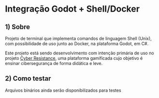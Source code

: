 # Integração Godot + Shell/Docker

## 1) Sobre
Projeto de terminal que implementa comandos de linguagem Shell (Unix), com possibilidade de uso junto ao Docker, na plataforma Godot, em C#.

Este projeto está sendo desenvolvimento com intenção primária de uso no projeto [Cyber Resistance](https://github.com/JSangaleti/Cyber_Resistance), uma plataforma gamificada cujo objetivo é ensinar cibersegurança de forma didática e leve.

## 2) Como testar
Arquivos binários ainda serão disponibilizados para testes